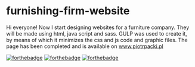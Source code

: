 # furnishing-firm-website

Hi everyone!
Now I start designing websites for a furniture company. They will be made using html, java script and sass. GULP was used to create it, by means of which it minimizes the css and js code and graphic files.
The page has been completed and is available on www.piotrpacki.pl

[![forthebadge](https://forthebadge.com/images/badges/uses-html.svg)](https://forthebadge.com)
[![forthebadge](https://forthebadge.com/images/badges/uses-js.svg)](https://forthebadge.com)
[![forthebadge](https://forthebadge.com/images/badges/uses-css.svg)](https://forthebadge.com)
